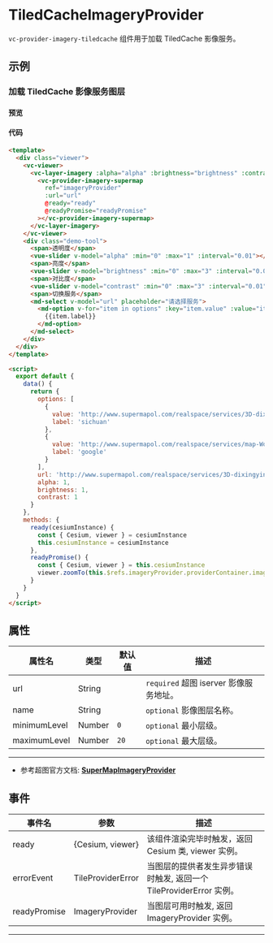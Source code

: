 # TiledCacheImageryProvider

`vc-provider-imagery-tiledcache` 组件用于加载 TiledCache 影像服务。

## 示例

### 加载 TiledCache 影像服务图层

#### 预览

<doc-preview>
  <template>
    <div class="viewer" ref="viewerContainer">
      <vc-viewer @ready="ready" fullscreenButton :fullscreenElement="fullscreenElement">
        <vc-layer-imagery :alpha="alpha" :brightness="brightness" :contrast="contrast">
          <vc-provider-imagery-tiledcache
            url="http://39.105.223.250:8223/TiledCacheService/TiledCacheServlet"
            dir="WhiteMap"
          ></vc-provider-imagery-tiledcache>
        </vc-layer-imagery>
        <vc-layer-imagery :alpha="alpha" :brightness="brightness" :contrast="contrast">
          <vc-provider-imagery-tiledcache
            url="http://39.105.223.250:8223/TiledCacheService/TiledCacheServlet"
            dir="Labels"
          ></vc-provider-imagery-tiledcache>
        </vc-layer-imagery>
      </vc-viewer>
      <div class="demo-tool">
        <span>透明度</span>
        <vue-slider v-model="alpha" :min="0" :max="1" :interval="0.01"></vue-slider>
        <span>亮度</span>
        <vue-slider v-model="brightness" :min="0" :max="3" :interval="0.01"></vue-slider>
        <span>对比度</span>
        <vue-slider v-model="contrast" :min="0" :max="3" :interval="0.01"></vue-slider>
      </div>
    </div>
  </template>

  <script>
    export default {
      data() {
        return {
          alpha: 1,
          brightness: 1,
          contrast: 1,
          fullscreenElement: document.body
        }
      },
      methods: {
        ready(cesiumInstance) {
          const { Cesium, viewer } = cesiumInstance
          this.cesiumInstance = cesiumInstance
          this.fullscreenElement = this.$refs.viewerContainer
        },
        readyPromise() {
           const { Cesium, viewer } = this.cesiumInstance
          viewer.zoomTo(this.$refs.imageryProvider.providerContainer.imageryLayer)
        }
      }
    }
  </script>
</doc-preview>

#### 代码

```html
<template>
  <div class="viewer">
    <vc-viewer>
      <vc-layer-imagery :alpha="alpha" :brightness="brightness" :contrast="contrast">
        <vc-provider-imagery-supermap
          ref="imageryProvider"
          :url="url"
          @ready="ready"
          @readyPromise="readyPromise"
        ></vc-provider-imagery-supermap>
      </vc-layer-imagery>
    </vc-viewer>
    <div class="demo-tool">
      <span>透明度</span>
      <vue-slider v-model="alpha" :min="0" :max="1" :interval="0.01"></vue-slider>
      <span>亮度</span>
      <vue-slider v-model="brightness" :min="0" :max="3" :interval="0.01"></vue-slider>
      <span>对比度</span>
      <vue-slider v-model="contrast" :min="0" :max="3" :interval="0.01"></vue-slider>
      <span>切换服务</span>
      <md-select v-model="url" placeholder="请选择服务">
        <md-option v-for="item in options" :key="item.value" :value="item.value">
          {{item.label}}
        </md-option>
      </md-select>
    </div>
  </div>
</template>

<script>
  export default {
    data() {
      return {
        options: [
          {
            value: 'http://www.supermapol.com/realspace/services/3D-dixingyingxiang/rest/realspace/datas/MosaicResult',
            label: 'sichuan'
          },
          {
            value: 'http://www.supermapol.com/realspace/services/map-World/rest/maps/World_Google',
            label: 'google'
          }
        ],
        url: 'http://www.supermapol.com/realspace/services/3D-dixingyingxiang/rest/realspace/datas/MosaicResult',
        alpha: 1,
        brightness: 1,
        contrast: 1
      }
    },
    methods: {
      ready(cesiumInstance) {
        const { Cesium, viewer } = cesiumInstance
        this.cesiumInstance = cesiumInstance
      },
      readyPromise() {
        const { Cesium, viewer } = this.cesiumInstance
        viewer.zoomTo(this.$refs.imageryProvider.providerContainer.imageryLayer)
      }
    }
  }
</script>
```

## 属性

| 属性名       | 类型   | 默认值 | 描述                                   |
| ------------ | ------ | ------ | -------------------------------------- |
| url          | String |        | `required` 超图 iserver 影像服务地址。 |
| name         | String |        | `optional` 影像图层名称。              |
| minimumLevel | Number | `0`    | `optional` 最小层级。                  |
| maximumLevel | Number | `20`   | `optional` 最大层级。                  |

---

- 参考超图官方文档: **[SuperMapImageryProvider](http://support.supermap.com.cn:8090/webgl/Build/Documentation/SuperMapImageryProvider.html)**

## 事件

| 事件名       | 参数              | 描述                                                                |
| ------------ | ----------------- | ------------------------------------------------------------------- |
| ready        | {Cesium, viewer}  | 该组件渲染完毕时触发，返回 Cesium 类, viewer 实例。                 |
| errorEvent   | TileProviderError | 当图层的提供者发生异步错误时触发, 返回一个 TileProviderError 实例。 |
| readyPromise | ImageryProvider   | 当图层可用时触发, 返回 ImageryProvider 实例。                       |

---
